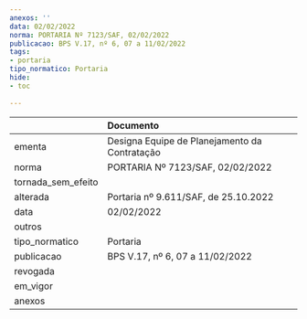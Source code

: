```yaml
---
anexos: ''
data: 02/02/2022
norma: PORTARIA Nº 7123/SAF, 02/02/2022
publicacao: BPS V.17, nº 6, 07 a 11/02/2022
tags:
- portaria
tipo_normatico: Portaria
hide: 
- toc 
 
---
```


|                    | Documento                                     |
|:-------------------|:----------------------------------------------|
| ementa             | Designa Equipe de Planejamento da Contratação |
| norma              | PORTARIA Nº 7123/SAF, 02/02/2022              |
| tornada_sem_efeito |                                               |
| alterada           | Portaria nº 9.611/SAF, de 25.10.2022          |
| data               | 02/02/2022                                    |
| outros             |                                               |
| tipo_normatico     | Portaria                                      |
| publicacao         | BPS V.17, nº 6, 07 a 11/02/2022               |
| revogada           |                                               |
| em_vigor           |                                               |
| anexos             |                                               |